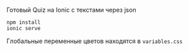 Готовый Quiz на Ionic с текстами через json

```
npm install
ionic serve
```

Глобальные переменные цветов находятся в
`variables.css`
